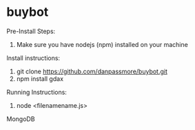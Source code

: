 # buybot

Pre-Install Steps:

1) Make sure you have nodejs (npm) installed on your machine

Install instructions:

1) git clone https://github.com/danpassmore/buybot.git
2) npm install gdax

Running Instructions:
1) node <filenamename.js>

MongoDB
